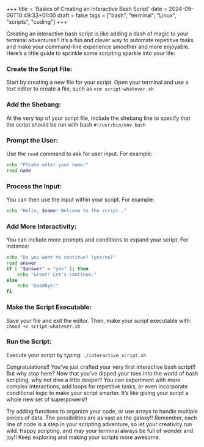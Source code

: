 +++
title = 'Basics of Creating an Interactive Bash Script'
date = 2024-09-06T10:49:33+01:00
draft = false
tags = ["bash", "terminal", "Linux", "scripts", "coding"]
+++

Creating an interactive bash script is like adding a dash of magic to your terminal adventures!! It’s a fun and clever way to automate repetitive tasks and make your command-line experience smoother and more enjoyable. Here’s a little guide to sprinkle some scripting sparkle into your life:

### Create the Script File:
Start by creating a new file for your script. Open your terminal and use a text editor to create a file, such as `vim script-whatever.sh`

### Add the Shebang:
At the very top of your script file, include the shebang line to specify that the script should be run with bash `#!/usr/bin/env bash`

### Prompt the User:
Use the `read` command to ask for user input. For example:
   ```bash
   echo "Please enter your name:"
   read name
   ```

### Process the Input:
You can then use the input within your script. For example:
   ```bash
   echo "Hello, $name! Welcome to the script.."
   ```

### Add More Interactivity:
You can include more prompts and conditions to expand your script. For instance:
   ```bash
   echo "Do you want to continue? (yes/no)"
   read answer
   if [ "$answer" = "yes" ]; then
       echo "Great! Let's continue."
   else
       echo "Goodbye!"
   fi
   ```

### Make the Script Executable:
Save your file and exit the editor. Then, make your script executable with: `chmod +x script-whatever.sh`

### Run the Script:
Execute your script by typing: `./interactive_script.sh`

Congratulations!! You've just crafted your very first interactive bash script!! But why stop here? Now that you've dipped your toes into the world of bash scripting, why not dive a little deeper? You can experiment with more complex interactions, add loops for repetitive tasks, or even incorporate conditional logic to make your script smarter. It’s like giving your script a whole new set of superpowers!!

Try adding functions to organize your code, or use arrays to handle multiple pieces of data. The possibilities are as vast as the galaxy!! Remember, each line of code is a step in your scripting adventure, so let your creativity run wild. Happy scripting, and may your terminal always be full of wonder and joy!! Keep exploring and making your scripts more awesome.